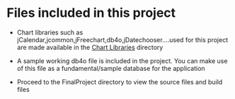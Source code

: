 # Files included in this project
* Chart libraries such as jCalendar,jcommon,jFreechart,db4o,jDatechooser....used for this project are made available in the [Chart Libraries](https://github.com/chandrikabolla/aed_project/tree/master/FinalProject%20Sat/Chart%20Libraries) directory

* A sample working db4o file is included in the project. You can make use of this file as a fundamental/sample database for the application 

* Proceed to the FinalProject directory to view the source files and build files

